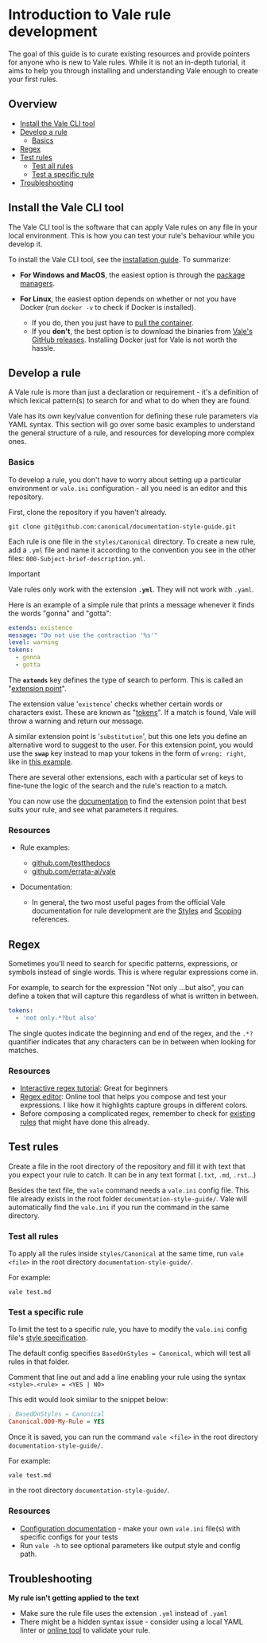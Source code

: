# Introduction to Vale rule development

The goal of this guide is to curate existing resources and provide pointers for anyone who is new to Vale rules. While it is not an in-depth tutorial, it aims to help you through installing and understanding Vale enough to create your first rules.

## Overview
* [Install the Vale CLI tool](#install-the-vale-cli-tool)
* [Develop a rule](#develop-a-rule)
  * [Basics](#basics)
* [Regex](#regex)
* [Test rules](#test-rules)
  * [Test all rules](#test-all-rules)
  * [Test a specific rule](#test-a-specific-rule)
* [Troubleshooting](#troubleshooting)


## Install the Vale CLI tool

The Vale CLI tool is the software that can apply Vale rules on any file in your local environment. This is how you can test your rule's behaviour while you develop it.

To install the Vale CLI tool, see the [installation guide](https://vale.sh/docs/vale-cli/installation/). To summarize:

- **For Windows and MacOS**, the easiest option is through the [package managers](https://vale.sh/docs/vale-cli/installation/#package-managers).

- **For Linux**, the easiest option depends on whether or not you have Docker (run `docker -v` to check if Docker is installed).
  * If you do, then you just have to [pull the container](https://vale.sh/docs/vale-cli/installation/#docker).
  * If you **don't**, the best option is to download the binaries from [Vale's GitHub releases](https://vale.sh/docs/vale-cli/installation/#github-releases). Installing Docker just for Vale is not worth the hassle.

## Develop a rule

A Vale rule is more than just a declaration or requirement - it's a definition of which lexical pattern(s) to search for and what to do when they are found. 

Vale has its own key/value convention for defining these rule parameters via YAML syntax. This section will go over some basic examples to understand the general structure of a rule, and resources for developing more complex ones.

### Basics

To develop a rule, you don't have to worry about setting up a particular environment or `vale.ini` configuration - all you need is an editor and this repository.

First, clone the repository if you haven't already.

```shell
git clone git@github.com:canonical/documentation-style-guide.git
```

Each rule is one file in the `styles/Canonical` directory. To create a new rule, add a `.yml` file and name it according to the convention you see in the other files: `000-Subject-brief-description.yml`.

> [!IMPORTANT]
> Vale rules only work with the extension **`.yml`**. They will not work with `.yaml`.

Here is an example of a simple rule that prints a message whenever it finds the words "gonna" and "gotta":

```yaml
extends: existence
message: "Do not use the contraction '%s'"
level: warning
tokens:
  - gonna
  - gotta
```

The **`extends`** key defines the type of search to perform. This is called an "[extension point](https://vale.sh/docs/topics/styles/#extension-points)".

The extension value '`existence`' checks whether certain words or characters exist. These are known as "[tokens](https://en.wikipedia.org/wiki/Lexical_analysis#Lexical_token_and_lexical_tokenization)". If a match is found, Vale will throw a warning and return our message.

A similar extension point is '`substitution`', but this one lets you define an alternative word to suggest to the user. For this extension point, you would use the **`swap`** key instead to map your tokens in the form of `wrong: right`, like in [this example](https://vale.sh/docs/topics/styles/#substitution).

There are several other extensions, each with a particular set of keys to fine-tune the logic of the search and the rule's reaction to a match.

You can now use the [documentation](https://vale.sh/docs/topics/styles/#extension-points) to find the extension point that best suits your rule, and see what parameters it requires.

### Resources

* Rule examples: 
  * [github.com/testthedocs](https://github.com/testthedocs/vale-styles/tree/master/ttd-light)
  * [github.com/errata-ai/vale](https://github.com/errata-ai/vale/tree/v3/testdata/styles)

* Documentation:
  * In general, the two most useful pages from the official Vale documentation for rule development are the [Styles](https://vale.sh/docs/topics/styles/) and [Scoping](https://vale.sh/docs/topics/scoping/) references.

## Regex

Sometimes you'll need to search for specific patterns, expressions, or symbols instead of single words. This is where regular expressions come in.

For example, to search for the expression "Not only ...but also", you can define a token that will capture this regardless of what is written in between. 

```yaml
tokens:
  - 'not only.*?but also'
```

The single quotes indicate the beginning and end of the regex, and the `.*?` quantifier indicates that any characters can be in between when looking for matches.


### Resources

- [Interactive regex tutorial](https://regexone.com/): Great for beginners
- [Regex editor](https://regex101.com/): Online tool that helps you compose and test your expressions. I like how it highlights capture groups in different colors.
- Before composing a complicated regex, remember to check for [existing rules](#resources) that might have done this already. 

## Test rules

Create a file in the root directory of the repository and fill it with text that you expect your rule to catch. It can be in any text format (`.txt`, `.md`, `.rst`...)

Besides the text file, the `vale` command needs a `vale.ini` config file. This file already exists in the root folder `documentation-style-guide/`. Vale will automatically find the `vale.ini` if you run the command in the same directory.

### Test all rules

To apply all the rules inside `styles/Canonical` at the same time, run `vale <file>` in the root directory `documentation-style-guide/`.

For example:

```shell
vale test.md
```

### Test a specific rule

To limit the test to a specific rule, you have to modify the `vale.ini` config file's [style specification](https://vale.sh/docs/topics/config/#basedonstyles).

The default config specifies `BasedOnStyles = Canonical`, which will test all rules in that folder.

Comment that line out and add a line enabling your rule using the syntax `<style>.<rule> = <YES | NO>`

This edit would look similar to the snippet below:

```ini
; BasedOnStyles = Canonical
Canonical.000-My-Rule = YES
```

Once it is saved, you can run the command `vale <file>` in the root directory `documentation-style-guide/`.

For example:

```shell
vale test.md
```

in the root directory `documentation-style-guide/`.

### Resources

* [Configuration documentation](https://vale.sh/docs/topics/config/#basedonstyles) -  make your own `vale.ini` file(s) with specific configs for your tests
* Run `vale -h` to see optional parameters like output style and config path.

## Troubleshooting

**My rule isn't getting applied to the text**
* Make sure the rule file uses the extension `.yml` instead of `.yaml`
* There might be a hidden syntax issue - consider using a local YAML linter or [online tool](https://jsonformatter.org/yaml-validator) to validate your rule.
